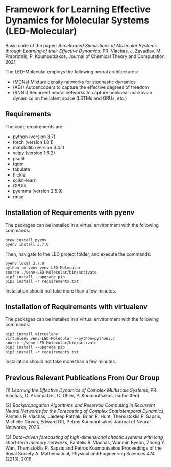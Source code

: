# Framework for Learning Effective Dynamics for Molecular Systems (LED-Molecular)

Basic code of the paper: *Accelerated Simulations of Molecular Systems through Learning of their Effective Dynamics*, PR. Vlachas, J. Zavadlav, M. Praprotnik, P. Koumoutsakos, Journal of Chemical Theory and Computation, 2021.

The LED-Molecular employs the following neural architectures:
- (MDNs) Mixture density networks for stochastic dynamics
- (AEs) Autoencoders to capture the effective degrees of freedom
- (RNNs) Recurrent neural networks to capture nonlinear markovian dynamics on the latent space (LSTMs and GRUs, etc.)

## Requirements

The code requirements are:
- python (version 3.7)
- torch (version 1.8.1)
- matplotlib (version 3.4.1)
- scipy (version 1.6.2)
- psutil
- tqdm
- tabulate
- hickle
- scikit-learn
- GPUtil
- pyemma (version 2.5.9)
- rmsd

## Installation of Requirements with pyenv

The packages can be installed in a virtual environment with the following commands:
```
brew install pyenv
pyenv install 3.7.0
```
Then, navigate to the LED project folder, and execute the commands:
```
pyenv local 3.7.0
python -m venv venv-LED-Molecular
source ./venv-LED-Molecular/bin/activate
pip3 install --upgrade pip
pip3 install -r requirements.txt
```
Installation should not take more than a few minutes.

## Installation of Requirements with virtualenv

The packages can be installed in a virtual environment with the following commands:
```
pip3 install virtualenv
virtualenv venv-LED-Molecular --python=python3.7
source ~/venv-LED-Molecular/bin/activate
pip3 install --upgrade pip
pip3 install -r requirements.txt
```
Installation should not take more than a few minutes.


## Previous Relevant Publications From Our Group

[1] *Learning the Effective Dynamics of Complex Multiscale Systems*, PR. Vlachas, G. Arampatzis, C. Uhler, P. Koumoutsakos, (submitted)

[2] *Backpropagation Algorithms and Reservoir Computing in Recurrent Neural Networks for the Forecasting of Complex Spatiotemporal Dynamics*, Pantelis R. Vlachas, Jaideep Pathak, Brian R. Hunt, Themistoklis P. Sapsis, Michelle Girvan, Edward Ott, Petros Koumoutsakos
Journal of Neural Networks, 2020.

[3] *Data-driven forecasting of high-dimensional chaotic systems with long short-term memory networks*, Pantelis R. Vlachas, Wonmin Byeon, Zhong Y. Wan, Themistoklis P. Sapsis and Petros Koumoutsakos
Proceedings of the Royal Society A: Mathematical, Physical and Engineering Sciences 474 (2213), 2018.



